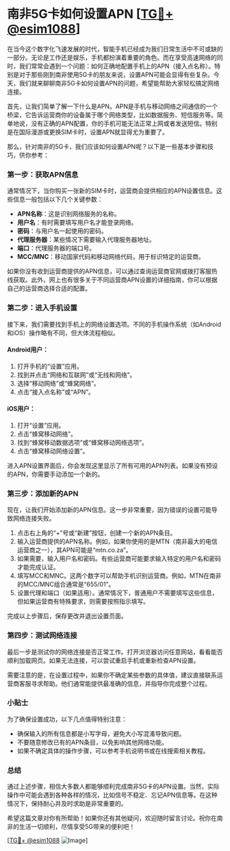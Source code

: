# 南非5G卡如何设置APN [[TG💪+ @esim1088](https://t.me/s/esim1088)]

在当今这个数字化飞速发展的时代，智能手机已经成为我们日常生活中不可或缺的一部分。无论是工作还是娱乐，手机都扮演着重要的角色。而在享受高速网络的同时，我们常常会遇到一个问题：如何正确地配置手机上的APN（接入点名称）。特别是对于那些刚到南非使用5G卡的朋友来说，设置APN可能会显得有些复杂。今天，我们就来聊聊南非5G卡如何设置APN的问题，希望能帮助大家轻松搞定网络连接。

首先，让我们简单了解一下什么是APN。APN是手机与移动网络之间通信的一个桥梁，它告诉运营商你的设备属于哪个网络类型，比如数据服务、短信服务等。简单地说，没有正确的APN配置，你的手机可能无法正常上网或者发送短信。特别是在国际漫游或更换SIM卡时，设置APN就显得尤为重要了。

那么，针对南非的5G卡，我们应该如何设置APN呢？以下是一些基本步骤和技巧，供你参考：

### 第一步：获取APN信息

通常情况下，当你购买一张新的SIM卡时，运营商会提供相应的APN设置信息。这些信息一般包括以下几个关键参数：
- **APN名称**：这是识别网络服务的名称。
- **用户名**：有时需要填写用户名才能登录网络。
- **密码**：与用户名一起使用的密码。
- **代理服务器**：某些情况下需要输入代理服务器地址。
- **端口**：代理服务器的端口号。
- **MCC/MNC**：移动国家代码和移动网络代码，用于标识特定的运营商。

如果你没有收到运营商提供的APN信息，可以通过查询运营商官网或拨打客服热线获取。此外，网上也有很多关于不同运营商APN设置的详细指南，你可以根据自己的运营商选择合适的配置。

### 第二步：进入手机设置

接下来，我们需要找到手机上的网络设置选项。不同的手机操作系统（如Android和iOS）操作略有不同，但大体流程相似。

#### Android用户：
1. 打开手机的“设置”应用。
2. 找到并点击“网络和互联网”或“无线和网络”。
3. 选择“移动网络”或“蜂窝网络”。
4. 点击“接入点名称”或“APN”。

#### iOS用户：
1. 打开“设置”应用。
2. 点击“蜂窝移动网络”。
3. 找到“蜂窝移动数据选项”或“蜂窝移动网络选项”。
4. 点击“蜂窝移动网络设置”。

进入APN设置界面后，你会发现这里显示了所有可用的APN列表。如果没有预设的APN，你需要手动添加一个新的。

### 第三步：添加新的APN

现在，让我们开始添加新的APN信息。这一步非常重要，因为错误的设置可能导致网络连接失败。

1. 点击右上角的“+”号或“新建”按钮，创建一个新的APN条目。
2. 输入运营商提供的APN名称。例如，如果你使用的是MTN（南非最大的电信运营商之一），其APN可能是“mtn.co.za”。
3. 如果需要，输入用户名和密码。有些运营商可能要求输入特定的用户名和密码才能完成认证。
4. 填写MCC和MNC。这两个数字可以帮助手机识别运营商。例如，MTN在南非的MCC/MNC组合通常是“655/01”。
5. 设置代理和端口（如果适用）。通常情况下，普通用户不需要填写这些信息，但如果运营商有特殊要求，则需要按照指示填写。

完成以上步骤后，保存更改并退出设置页面。

### 第四步：测试网络连接

最后一步是测试你的网络连接是否正常工作。打开浏览器访问任意网站，看看能否顺利加载网页。如果无法连接，可以尝试重启手机或重新检查APN设置。

需要注意的是，在设置过程中，如果你不确定某些参数的具体值，建议直接联系运营商客服寻求帮助。他们通常能提供最准确的信息，并指导你完成整个过程。

### 小贴士

为了确保设置成功，以下几点值得特别注意：
- 确保输入的所有信息都是小写字母，避免大小写混淆导致问题。
- 不要随意修改已有的APN条目，以免影响其他网络功能。
- 如果不确定具体的操作步骤，可以参考手机说明书或在线搜索相关教程。

### 总结

通过上述步骤，相信大多数人都能够顺利完成南非5G卡的APN设置。当然，实际操作中可能会遇到各种各样的情况，比如信号不稳定、忘记APN信息等。在这种情况下，保持耐心并及时求助是非常重要的。

希望这篇文章对你有所帮助！如果你还有其他疑问，欢迎随时留言讨论。祝你在南非的生活一切顺利，尽情享受5G带来的便利吧！

[[TG💪+ @esim1088](https://t.me/s/esim1088) ![Image](https://i.postimg.cc/4NQfJmqS/Snipaste-2025-05-13-00-14-12.png)]